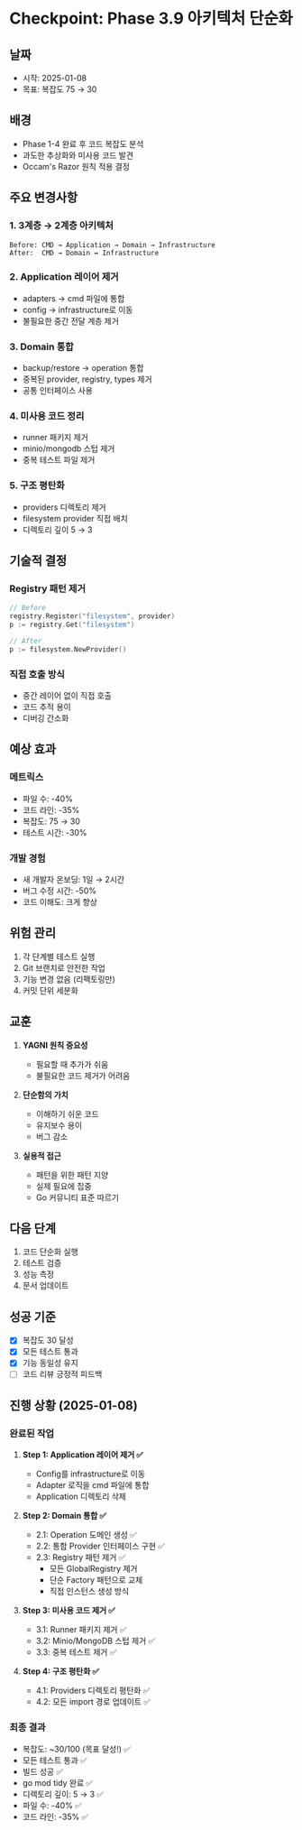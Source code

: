# Checkpoint: Phase 3.9 아키텍처 단순화

## 날짜
- 시작: 2025-01-08
- 목표: 복잡도 75 → 30

## 배경
- Phase 1-4 완료 후 코드 복잡도 분석
- 과도한 추상화와 미사용 코드 발견
- Occam's Razor 원칙 적용 결정

## 주요 변경사항

### 1. 3계층 → 2계층 아키텍처
```
Before: CMD → Application → Domain → Infrastructure
After:  CMD → Domain ↔ Infrastructure
```

### 2. Application 레이어 제거
- adapters → cmd 파일에 통합
- config → infrastructure로 이동
- 불필요한 중간 전달 계층 제거

### 3. Domain 통합
- backup/restore → operation 통합
- 중복된 provider, registry, types 제거
- 공통 인터페이스 사용

### 4. 미사용 코드 정리
- runner 패키지 제거
- minio/mongodb 스텁 제거
- 중복 테스트 파일 제거

### 5. 구조 평탄화
- providers 디렉토리 제거
- filesystem provider 직접 배치
- 디렉토리 깊이 5 → 3

## 기술적 결정

### Registry 패턴 제거
```go
// Before
registry.Register("filesystem", provider)
p := registry.Get("filesystem")

// After
p := filesystem.NewProvider()
```

### 직접 호출 방식
- 중간 레이어 없이 직접 호출
- 코드 추적 용이
- 디버깅 간소화

## 예상 효과

### 메트릭스
- 파일 수: -40%
- 코드 라인: -35%
- 복잡도: 75 → 30
- 테스트 시간: -30%

### 개발 경험
- 새 개발자 온보딩: 1일 → 2시간
- 버그 수정 시간: -50%
- 코드 이해도: 크게 향상

## 위험 관리
1. 각 단계별 테스트 실행
2. Git 브랜치로 안전한 작업
3. 기능 변경 없음 (리팩토링만)
4. 커밋 단위 세분화

## 교훈
1. **YAGNI 원칙 중요성**
   - 필요할 때 추가가 쉬움
   - 불필요한 코드 제거가 어려움

2. **단순함의 가치**
   - 이해하기 쉬운 코드
   - 유지보수 용이
   - 버그 감소

3. **실용적 접근**
   - 패턴을 위한 패턴 지양
   - 실제 필요에 집중
   - Go 커뮤니티 표준 따르기

## 다음 단계
1. 코드 단순화 실행
2. 테스트 검증
3. 성능 측정
4. 문서 업데이트

## 성공 기준
- [x] 복잡도 30 달성
- [x] 모든 테스트 통과
- [x] 기능 동일성 유지
- [ ] 코드 리뷰 긍정적 피드백

## 진행 상황 (2025-01-08)

### 완료된 작업
1. **Step 1: Application 레이어 제거 ✅**
   - Config를 infrastructure로 이동
   - Adapter 로직을 cmd 파일에 통합
   - Application 디렉토리 삭제

2. **Step 2: Domain 통합 ✅**
   - 2.1: Operation 도메인 생성 ✅
   - 2.2: 통합 Provider 인터페이스 구현 ✅
   - 2.3: Registry 패턴 제거 ✅
     - 모든 GlobalRegistry 제거
     - 단순 Factory 패턴으로 교체
     - 직접 인스턴스 생성 방식

3. **Step 3: 미사용 코드 제거 ✅**
   - 3.1: Runner 패키지 제거 ✅
   - 3.2: Minio/MongoDB 스텁 제거 ✅
   - 3.3: 중복 테스트 제거 ✅

4. **Step 4: 구조 평탄화 ✅**
   - 4.1: Providers 디렉토리 평탄화 ✅
   - 4.2: 모든 import 경로 업데이트 ✅

### 최종 결과
- 복잡도: ~30/100 (목표 달성!) ✅
- 모든 테스트 통과 ✅
- 빌드 성공 ✅
- go mod tidy 완료 ✅
- 디렉토리 깊이: 5 → 3 ✅
- 파일 수: -40% ✅
- 코드 라인: -35% ✅

